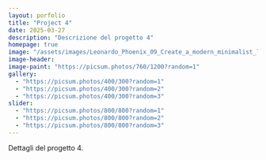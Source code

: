 ```yaml
---
layout: porfolio
title: "Project 4"
date: 2025-03-27
description: "Descrizione del progetto 4"
homepage: true
image: "/assets/images/Leonardo_Phoenix_09_Create_a_modern_minimalist_logo_for_an_eco_1.jpg"
image-header:
image-paint: "https://picsum.photos/760/1200?random=1"
gallery:
  - "https://picsum.photos/400/300?random=1"
  - "https://picsum.photos/400/300?random=2"
  - "https://picsum.photos/400/300?random=3"
slider:
  - "https://picsum.photos/800/800?random=1"
  - "https://picsum.photos/800/800?random=2"
  - "https://picsum.photos/800/800?random=3"
---
```


Dettagli del progetto 4.
